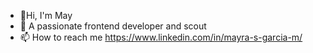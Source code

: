 - 👋Hi, I'm May
- 👀 A passionate frontend developer and scout
- 📫 How to reach me https://www.linkedin.com/in/mayra-s-garcia-m/

<!---
MayraGarciaM/MayraGarciaM is a ✨ special ✨ repository because its `README.md` (this file) appears on your GitHub profile.
You can click the Preview link to take a look at your changes.
--->
